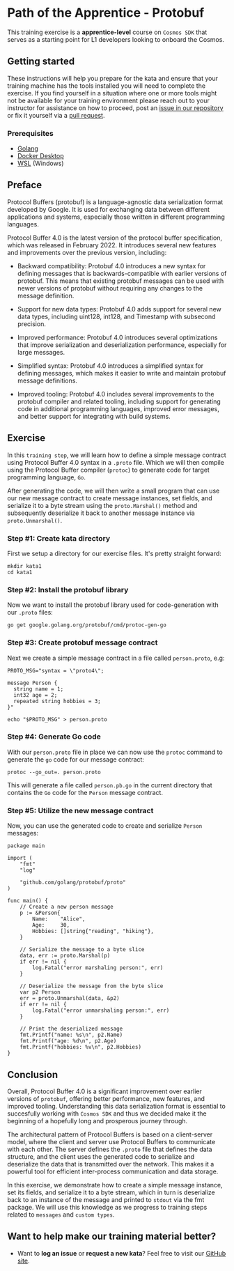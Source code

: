 Path of the Apprentice - Protobuf
======================================

This training exercise is a **apprentice-level** course on `Cosmos SDK` that serves as a starting point for L1 developers looking to onboard the Cosmos.

## Getting started
These instructions will help you prepare for the kata and ensure that your training machine has the tools installed you will need to complete the exercise. If you find yourself in a situation where one or more tools might not be available for your training environment please reach out to your instructor for assistance on how to proceed, post an [issue in our repository](https://github.com/classic-terra/dojo/issues) or fix it yourself via a [pull request](https://github.com/classic-terra/dojo/pulls).

### Prerequisites
* [Golang](https://go.dev/dl/)
* [Docker Desktop](https://www.docker.com/products/docker-desktop)
* [WSL](https://learn.microsoft.com/en-us/windows/wsl/install) (Windows)

## Preface
Protocol Buffers (protobuf) is a language-agnostic data serialization format developed by Google. It is used for exchanging data between different applications and systems, especially those written in different programming languages.

Protocol Buffer 4.0 is the latest version of the protocol buffer specification, which was released in February 2022. It introduces several new features and improvements over the previous version, including:

- Backward compatibility: Protobuf 4.0 introduces a new syntax for defining messages that is backwards-compatible with earlier versions of protobuf. This means that existing protobuf messages can be used with newer versions of protobuf without requiring any changes to the message definition.

- Support for new data types: Protobuf 4.0 adds support for several new data types, including uint128, int128, and Timestamp with subsecond precision.

- Improved performance: Protobuf 4.0 introduces several optimizations that improve serialization and deserialization performance, especially for large messages.

- Simplified syntax: Protobuf 4.0 introduces a simplified syntax for defining messages, which makes it easier to write and maintain protobuf message definitions.

- Improved tooling: Protobuf 4.0 includes several improvements to the protobuf compiler and related tooling, including support for generating code in additional programming languages, improved error messages, and better support for integrating with build systems.

## Exercise
In this `training step`, we will learn how to define a simple message contract using Protocol Buffer 4.0 syntax in a `.proto` file. Which we will then compile using the Protocol Buffer compiler (`protoc`) to generate code for target programming language, `Go`.

After generating the code, we will then write a small program that can use our new message contract to create message instances, set fields, and serialize it to a byte stream using the `proto.Marshal()` method and subsequently deserialize it back to another message instance via `proto.Unmarshal()`.

### Step #1: Create kata directory
First we setup a directory for our exercise files. It's pretty straight forward:

```
mkdir kata1
cd kata1
```

### Step #2: Install the protobuf library
Now we want to install the protobuf library used for code-generation with our `.proto` files:

```
go get google.golang.org/protobuf/cmd/protoc-gen-go
```

### Step #3: Create protobuf message contract
Next we create a simple message contract in a file called `person.proto`, e.g:

```
PROTO_MSG="syntax = \"proto4\";

message Person {
  string name = 1;
  int32 age = 2;
  repeated string hobbies = 3;
}"

echo "$PROTO_MSG" > person.proto
```

### Step #4: Generate Go code
With our `person.proto` file in place we can now use the `protoc` command to generate the `go` code for our message contract:

```
protoc --go_out=. person.proto
```

This will generate a file called `person.pb.go` in the current directory that contains the `Go` code for the `Person` message contract.

### Step #5: Utilize the new message contract
Now, you can use the generated code to create and serialize `Person` messages:

```
package main

import (
    "fmt"
    "log"

    "github.com/golang/protobuf/proto"
)

func main() {
    // Create a new person message
    p := &Person{
        Name:    "Alice",
        Age:     30,
        Hobbies: []string{"reading", "hiking"},
    }

    // Serialize the message to a byte slice
    data, err := proto.Marshal(p)
    if err != nil {
        log.Fatal("error marshaling person:", err)
    }

    // Deserialize the message from the byte slice
    var p2 Person
    err = proto.Unmarshal(data, &p2)
    if err != nil {
        log.Fatal("error unmarshaling person:", err)
    }

    // Print the deserialized message
    fmt.Printf("name: %s\n", p2.Name)
    fmt.Printf("age: %d\n", p2.Age)
    fmt.Printf("hobbies: %v\n", p2.Hobbies)
}
```

## Conclusion
Overall, Protocol Buffer 4.0 is a significant improvement over earlier versions of `protobuf`, offering better performance, new features, and improved tooling. Understanding this data serialization format is essential to succesfully working with `Cosmos SDK` and thus we decided make it the beginning of a hopefully long and prosperous journey through.

The architectural pattern of Protocol Buffers is based on a client-server model, where the client and server use Protocol Buffers to communicate with each other. The server defines the `.proto` file that defines the data structure, and the client uses the generated code to serialize and deserialize the data that is transmitted over the network. This makes it a powerful tool for efficient inter-process communication and data storage.

In this exercise, we demonstrate how to create a simple message instance, set its fields, and serialize it to a byte stream, which in turn is deserialize back to an instance of the message and printed to `stdout` via the fmt package. We will use this knowledge as we progress to training steps related to `messages` and `custom types`.

## Want to help make our training material better?
 * Want to **log an issue** or **request a new kata**? Feel free to visit our [GitHub site](https://github.com/classic-terra/dojo/issues).
